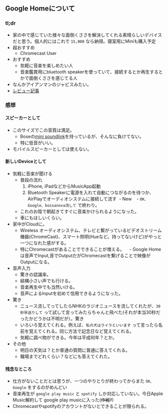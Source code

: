 ## Google Homeについて
### tl;dr
- 家の中で感じていた様々な面倒くささを解決してくれる素晴らしいデバイスだと思う。個人的にはこれで `15,000` なら納得。寝室用にMiniも購入予定
- 超おすすめ
  - Chromecast User
- おすすめ
  - 気軽に音楽を楽しめたい人
  - 音楽鑑賞用にbluetooth speakerを使っていて、接続するとか再生するとかで面倒くささを感じてる人
- なんかアイアンマンのジャビスみたい。
- [レビュー記事](https://gadgeron.com/googlehome-review)
### 感想
#### スピーカーとして
- このサイズでこの音質は満足。
  - Boseの[mini soundlink](http://amzn.asia/0CFtMrR)を持っているが、そんなに負けてない。
  - 特に低音がいい。
- モバイルスピーカーとしては使えない。
#### 新しいDeviceとして
- 気軽に音楽が聞ける
  - 普段の流れ
    1. iPhone, iPadなどからMusicApp起動
    2. Bluetooth Speakerに電源を入れて自動につながるのを待つか、AirPlayでオーディオシステムに接続して流す
  - New
    - `OK、Google、bossanova流して` で終わり。
  - これのお陰で朝起きてすぐに音楽かけられるようになった。
  - 車にもほしいくらい。
- 家中がCloudに。
  - Wireless オーディオシステム、テレビと繋がっているビデオストリーム機器(ChromeCast)、スマート照明(Hueなど。持ってないけど)がやっと一つになれた感がする。
  - 特にChromecastがあることでできることが増える。
    - Google Homeは音声でInput,音でOutputだがChromecastを繋げることで映像がOutputになる。
- 音声入力
  - 驚きの認識率。
  - 結構小さい声でも行ける。
  - 音楽再生中でも当然いける。
  - 音声によるInputを初めて信用できるようになった。
- 驚き
  - ニュース流してってしたらNHKのラジオニュースを流してくれたが、`30秒早送りして` って試して言ってみたらちゃんと飛べた(それが本当30秒だったかどうかは不明だが）。驚き
  - いろいろ覚えてくれる。例えば、`私の犬はライラといいます` って言ったら名前を覚えてくれる。同じ方法で記念日など覚えてくれる。
  - 気軽に調べ物ができる。今年は平成何年？とか。
- その他
  - 明日の天気は？とか普通の質問に普通に答えてくれる。
  - 職場までどれくらい？などにも答えてくれた。
#### 残念なところ
- 仕方がないことだとは思うが、一つのやりとりが終わってからまた `OK、Google` をするのがめんどい
- 音楽再生が `google play music` と `spotify` しか対応していない。今日Apple Music解約して google play musicに入った(~~作戦?~~)
- Chromecastやspotifyのアカウントがないとできることが限られる。
